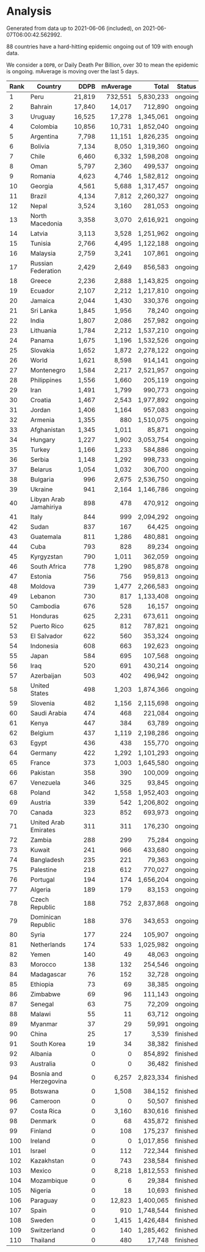 
# Analysis

Generated from data up to 2021-06-06 (included), on 2021-06-07T06:00:42.562992.

88 countries have a hard-hitting epidemic ongoing out of 109 with enough data.

We consider a `DDPB`, or Daily Death Per Billion, over 30 to mean the epidemic is ongoing.
mAverage is moving over the last 5 days.


| Rank | Country | DDPB | mAverage | Total | Status |
|------|---------|-----:|---------:|------:|--------|
| 1 | Peru | 21,819 | 732,551 | 5,830,233 | ongoing |
| 2 | Bahrain | 17,840 | 14,017 | 712,890 | ongoing |
| 3 | Uruguay | 16,525 | 17,278 | 1,345,061 | ongoing |
| 4 | Colombia | 10,856 | 10,731 | 1,852,040 | ongoing |
| 5 | Argentina | 7,798 | 11,151 | 1,826,235 | ongoing |
| 6 | Bolivia | 7,134 | 8,050 | 1,319,360 | ongoing |
| 7 | Chile | 6,460 | 6,332 | 1,598,208 | ongoing |
| 8 | Oman | 5,797 | 2,360 | 499,537 | ongoing |
| 9 | Romania | 4,623 | 4,746 | 1,582,812 | ongoing |
| 10 | Georgia | 4,561 | 5,688 | 1,317,457 | ongoing |
| 11 | Brazil | 4,134 | 7,812 | 2,260,327 | ongoing |
| 12 | Nepal | 3,524 | 3,160 | 281,053 | ongoing |
| 13 | North Macedonia | 3,358 | 3,070 | 2,616,921 | ongoing |
| 14 | Latvia | 3,113 | 3,528 | 1,251,962 | ongoing |
| 15 | Tunisia | 2,766 | 4,495 | 1,122,188 | ongoing |
| 16 | Malaysia | 2,759 | 3,241 | 107,861 | ongoing |
| 17 | Russian Federation | 2,429 | 2,649 | 856,583 | ongoing |
| 18 | Greece | 2,236 | 2,888 | 1,143,825 | ongoing |
| 19 | Ecuador | 2,107 | 2,212 | 1,217,810 | ongoing |
| 20 | Jamaica | 2,044 | 1,430 | 330,376 | ongoing |
| 21 | Sri Lanka | 1,845 | 1,956 | 78,240 | ongoing |
| 22 | India | 1,807 | 2,086 | 257,982 | ongoing |
| 23 | Lithuania | 1,784 | 2,212 | 1,537,210 | ongoing |
| 24 | Panama | 1,675 | 1,196 | 1,532,526 | ongoing |
| 25 | Slovakia | 1,652 | 1,872 | 2,278,122 | ongoing |
| 26 | World | 1,621 | 8,598 | 914,141 | ongoing |
| 27 | Montenegro | 1,584 | 2,217 | 2,521,957 | ongoing |
| 28 | Philippines | 1,556 | 1,660 | 205,119 | ongoing |
| 29 | Iran | 1,491 | 1,799 | 990,773 | ongoing |
| 30 | Croatia | 1,467 | 2,543 | 1,977,892 | ongoing |
| 31 | Jordan | 1,406 | 1,164 | 957,083 | ongoing |
| 32 | Armenia | 1,355 | 880 | 1,510,075 | ongoing |
| 33 | Afghanistan | 1,345 | 1,011 | 85,871 | ongoing |
| 34 | Hungary | 1,227 | 1,902 | 3,053,754 | ongoing |
| 35 | Turkey | 1,166 | 1,233 | 584,886 | ongoing |
| 36 | Serbia | 1,148 | 1,292 | 998,733 | ongoing |
| 37 | Belarus | 1,054 | 1,032 | 306,700 | ongoing |
| 38 | Bulgaria | 996 | 2,675 | 2,536,750 | ongoing |
| 39 | Ukraine | 941 | 2,164 | 1,146,786 | ongoing |
| 40 | Libyan Arab Jamahiriya | 898 | 478 | 470,912 | ongoing |
| 41 | Italy | 844 | 999 | 2,094,292 | ongoing |
| 42 | Sudan | 837 | 167 | 64,425 | ongoing |
| 43 | Guatemala | 811 | 1,286 | 480,881 | ongoing |
| 44 | Cuba | 793 | 828 | 89,234 | ongoing |
| 45 | Kyrgyzstan | 790 | 1,011 | 362,059 | ongoing |
| 46 | South Africa | 778 | 1,290 | 985,878 | ongoing |
| 47 | Estonia | 756 | 756 | 959,813 | ongoing |
| 48 | Moldova | 739 | 1,477 | 2,266,583 | ongoing |
| 49 | Lebanon | 730 | 817 | 1,133,408 | ongoing |
| 50 | Cambodia | 676 | 528 | 16,157 | ongoing |
| 51 | Honduras | 625 | 2,231 | 673,611 | ongoing |
| 52 | Puerto Rico | 625 | 812 | 787,821 | ongoing |
| 53 | El Salvador | 622 | 560 | 353,324 | ongoing |
| 54 | Indonesia | 608 | 663 | 192,623 | ongoing |
| 55 | Japan | 584 | 695 | 107,568 | ongoing |
| 56 | Iraq | 520 | 691 | 430,214 | ongoing |
| 57 | Azerbaijan | 503 | 402 | 496,942 | ongoing |
| 58 | United States | 498 | 1,203 | 1,874,366 | ongoing |
| 59 | Slovenia | 482 | 1,156 | 2,115,698 | ongoing |
| 60 | Saudi Arabia | 474 | 468 | 221,084 | ongoing |
| 61 | Kenya | 447 | 384 | 63,789 | ongoing |
| 62 | Belgium | 437 | 1,119 | 2,198,286 | ongoing |
| 63 | Egypt | 436 | 438 | 155,770 | ongoing |
| 64 | Germany | 422 | 1,292 | 1,101,293 | ongoing |
| 65 | France | 373 | 1,003 | 1,645,580 | ongoing |
| 66 | Pakistan | 358 | 390 | 100,009 | ongoing |
| 67 | Venezuela | 346 | 325 | 93,845 | ongoing |
| 68 | Poland | 342 | 1,558 | 1,952,403 | ongoing |
| 69 | Austria | 339 | 542 | 1,206,802 | ongoing |
| 70 | Canada | 323 | 852 | 693,973 | ongoing |
| 71 | United Arab Emirates | 311 | 311 | 176,230 | ongoing |
| 72 | Zambia | 288 | 299 | 75,284 | ongoing |
| 73 | Kuwait | 241 | 966 | 433,680 | ongoing |
| 74 | Bangladesh | 235 | 221 | 79,363 | ongoing |
| 75 | Palestine | 218 | 612 | 770,027 | ongoing |
| 76 | Portugal | 194 | 174 | 1,656,204 | ongoing |
| 77 | Algeria | 189 | 179 | 83,153 | ongoing |
| 78 | Czech Republic | 188 | 752 | 2,837,868 | ongoing |
| 79 | Dominican Republic | 188 | 376 | 343,653 | ongoing |
| 80 | Syria | 177 | 224 | 105,907 | ongoing |
| 81 | Netherlands | 174 | 533 | 1,025,982 | ongoing |
| 82 | Yemen | 140 | 49 | 48,063 | ongoing |
| 83 | Morocco | 138 | 132 | 254,546 | ongoing |
| 84 | Madagascar | 76 | 152 | 32,728 | ongoing |
| 85 | Ethiopia | 73 | 69 | 38,385 | ongoing |
| 86 | Zimbabwe | 69 | 96 | 111,143 | ongoing |
| 87 | Senegal | 63 | 75 | 72,209 | ongoing |
| 88 | Malawi | 55 | 11 | 63,712 | ongoing |
| 89 | Myanmar | 37 | 29 | 59,991 | ongoing |
| 90 | China | 25 | 17 | 3,539 | finished |
| 91 | South Korea | 19 | 34 | 38,382 | finished |
| 92 | Albania | 0 | 0 | 854,892 | finished |
| 93 | Australia | 0 | 0 | 36,482 | finished |
| 94 | Bosnia and Herzegovina | 0 | 6,257 | 2,823,334 | finished |
| 95 | Botswana | 0 | 1,508 | 384,152 | finished |
| 96 | Cameroon | 0 | 0 | 50,507 | finished |
| 97 | Costa Rica | 0 | 3,160 | 830,616 | finished |
| 98 | Denmark | 0 | 68 | 435,872 | finished |
| 99 | Finland | 0 | 108 | 175,237 | finished |
| 100 | Ireland | 0 | 0 | 1,017,856 | finished |
| 101 | Israel | 0 | 112 | 722,344 | finished |
| 102 | Kazakhstan | 0 | 743 | 238,584 | finished |
| 103 | Mexico | 0 | 8,218 | 1,812,553 | finished |
| 104 | Mozambique | 0 | 6 | 29,384 | finished |
| 105 | Nigeria | 0 | 18 | 10,693 | finished |
| 106 | Paraguay | 0 | 12,823 | 1,400,065 | finished |
| 107 | Spain | 0 | 910 | 1,748,544 | finished |
| 108 | Sweden | 0 | 1,415 | 1,426,484 | finished |
| 109 | Switzerland | 0 | 140 | 1,285,462 | finished |
| 110 | Thailand | 0 | 480 | 17,748 | finished |

